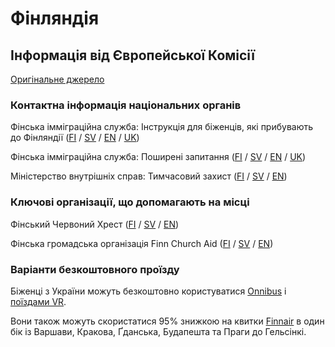 # Фінляндія

## Інформація від Європейської Комісії

[Оригінальне джерело](https://ec.europa.eu/info/strategy/priorities-2019-2024/stronger-europe-world/eu-solidarity-ukraine/eu-assistance-ukraine/information-people-fleeing-war-ukraine_uk)

### Контактна інформація національних органів

Фінська імміграційна служба: Інструкція для біженців, які прибувають до Фінляндії ([FI](https://migri.fi/en/-/instructions-on-arriving-in-finland-from-ukraine?languageId=fi_FI) / [SV](https://migri.fi/en/-/instructions-on-arriving-in-finland-from-ukraine?languageId=sv_SE) / [EN](https://migri.fi/en/-/instructions-on-arriving-in-finland-from-ukraine) / [UK](https://migri.fi/toimintaohjeet-ukrainasta-paenneille/ukr))

Фінська імміграційна служба: Поширені запитання ([FI](https://migri.fi/ukk-ukraina) / [SV](https://migri.fi/sv/fos-ukraina) / [EN](https://migri.fi/en/faq-ukraine) / [UK](https://migri.fi/faq-ukraine-ukrainian))

Міністерство внутрішніх справ: Тимчасовий захист ([FI](https://intermin.fi/ukraina/tilapainen-suojelu) / [SV](https://intermin.fi/sv/krisen-i-ukraina/tillfalligt-skydd) / [EN](https://intermin.fi/en/ukraine/temporary-protection))

### Ключові організації, що допомагають на місці

Фінський Червоний Хрест ([FI](https://www.punainenristi.fi/) / [SV](https://www.rodakorset.fi/) / [EN](https://www.redcross.fi/))

Фінська громадська організація Finn Church Aid ([FI](https://www.kirkonulkomaanapu.fi/ajankohtaista/uutiset/kua-toimittaa-hataapua-lvivissa-avuntarve-ukrainassa-kasvanut-valtavaksi/) / [SV](https://www.kirkonulkomaanapu.fi/sv/aktuellt/nyheter/kyrkans-utlandshjalp-ger-nodhjalp-i-lviv-behovet-av-hjalp-i-ukraina-har-vuxit-enormt/) / [EN](https://www.kirkonulkomaanapu.fi/en/latest-news/news/finn-church-aid-supports-operations-in-ukraine/))

### Варіанти безкоштовного проїзду

Біженці з України можуть безкоштовно користуватися [Onnibus](https://www.onnibus.com/onnibus-tukee-ukrainasta-tulevien-pakolaisten-liikkumista-suomessa-1-3-2022) і [поїздами VR](https://www.vrgroup.fi/en/vrgroup/news/vr-groups-actions-due-to-russian-attack-on-ukraine--010320221735/).

Вони також можуть скористатися 95% знижкою на квитки [Finnair](https://www.finnair.com/) в один бік із Варшави, Кракова, Ґданська, Будапешта та Праги до Гельсінкі.
